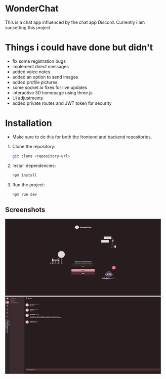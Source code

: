 # WonderChat
This is a chat app influenced by the chat app Discord. Currently i am sunsetting this project 

# Things i could have done but didn't
- fix some registration bugs
- implement direct messages
- added voice notes
- added an option to send images
- added profile pictures
- some socket.io fixes for live updates
- interactive 3D homepage using three.js
- Ui adjustments
- added private routes and JWT token for security

# Installation
- Make sure to do this for both the frontend and backend repositories.

1. Clone the repository:

    ```bash
    git clone <repository-url>
    ```

2. Install dependencies:

    ```bash
    npm install
    ```

3. Run the project:

    ```bash
    npm run dev
    ``` 

## Screenshots
<img src="src/assets/screenshots/screenshot1.png"/>

<img src="src/assets/screenshots/screenshot2.png"/>
